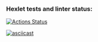 ### Hexlet tests and linter status:
[![Actions Status](https://github.com/VictorKVV-hex/java-project-71/actions/workflows/hexlet-check.yml/badge.svg)](https://github.com/VictorKVV-hex/java-project-71/actions)

[![asciicast](https://asciinema.org/a/0WhkA8v7Q3OzKL9oLWxUtVwxb.svg)](https://asciinema.org/a/0WhkA8v7Q3OzKL9oLWxUtVwxb)
